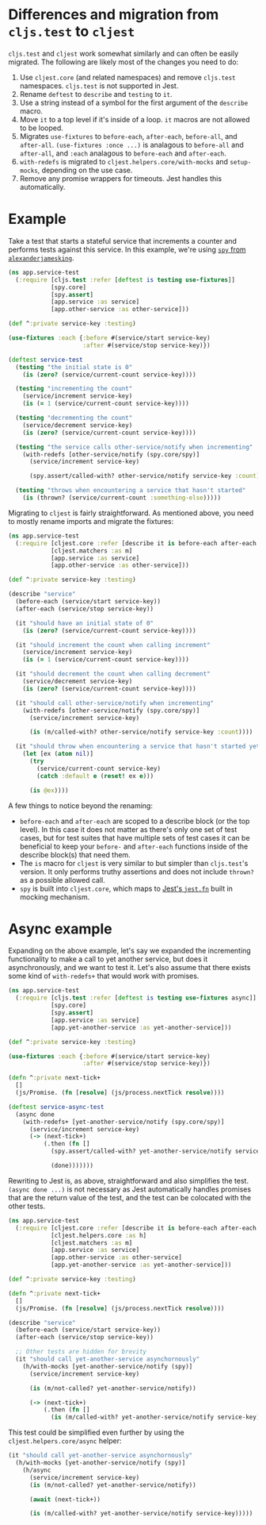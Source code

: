 # Differences and migration from `cljs.test` to `cljest`

`cljs.test` and `cljest` work somewhat similarly and can often be easily migrated. The following are likely most of the changes you need to do:

1. Use `cljest.core` (and related namespaces) and remove `cljs.test` namespaces. `cljs.test` is not supported in Jest.
1. Rename `deftest` to `describe`  and `testing` to `it`.
1. Use a string instead of a symbol for the first argument of the `describe` macro.
1. Move `it` to a top level if it's inside of a loop. `it` macros are not allowed to be looped.
1. Migrates `use-fixtures` to `before-each`, `after-each`, `before-all`, and `after-all`. `(use-fixtures :once ...)` is analagous to `before-all` and `after-all`, and `:each` analagous to `before-each` and `after-each`.
1. `with-redefs` is migrated to `cljest.helpers.core/with-mocks` and `setup-mocks`, depending on the use case.
1. Remove any promise wrappers for timeouts. Jest handles this automatically.

# Example

Take a test that starts a stateful service that increments a counter and performs tests against this service. In this example, we're using [`spy` from `alexanderjamesking`](https://github.com/alexanderjamesking/spy).

```clj
(ns app.service-test
  (:require [cljs.test :refer [deftest is testing use-fixtures]]
            [spy.core]
            [spy.assert]
            [app.service :as service]
            [app.other-service :as other-service]))

(def ^:private service-key :testing)

(use-fixtures :each {:before #(service/start service-key)
                     :after #(service/stop service-key)})

(deftest service-test
  (testing "the initial state is 0"
    (is (zero? (service/current-count service-key))))

  (testing "incrementing the count"
    (service/increment service-key)
    (is (= 1 (service/current-count service-key))))

  (testing "decrementing the count"
    (service/decrement service-key)
    (is (zero? (service/current-count service-key))))

  (testing "the service calls other-service/notify when incrementing"
    (with-redefs [other-service/notify (spy.core/spy)]
      (service/increment service-key)

      (spy.assert/called-with? other-service/notify service-key :count)))

  (testing "throws when encountering a service that hasn't started"
    (is (thrown? (service/current-count :something-else)))))
```

Migrating to `cljest` is fairly straightforward. As mentioned above, you need to mostly rename imports and migrate the fixtures:

```clj
(ns app.service-test
  (:require [cljest.core :refer [describe it is before-each after-each spy]]
            [cljest.matchers :as m]
            [app.service :as service]
            [app.other-service :as other-service]))

(def ^:private service-key :testing)

(describe "service"
  (before-each (service/start service-key))
  (after-each (service/stop service-key))

  (it "should have an initial state of 0"
    (is (zero? (service/current-count service-key))))

  (it "should increment the count when calling increment"
    (service/increment service-key)
    (is (= 1 (service/current-count service-key))))

  (it "should decrement the count when calling decrement"
    (service/decrement service-key)
    (is (zero? (service/current-count service-key))))

  (it "should call other-service/notify when incrementing"
    (with-redefs [other-service/notify (spy.core/spy)]
      (service/increment service-key)

      (is (m/called-with? other-service/notify service-key :count))))

  (it "should throw when encountering a service that hasn't started yet"
    (let [ex (atom nil)]
      (try
        (service/current-count service-key)
        (catch :default e (reset! ex e)))

      (is @ex))))
```

A few things to notice beyond the renaming:

- `before-each` and `after-each` are scoped to a describe block (or the top level). In this case it does not matter as there's only one set of test cases, but for test suites that have multiple sets of test cases it can be beneficial to keep your `before-` and `after-each` functions inside of the describe block(s) that need them.
- The `is` macro for `cljest` is very similar to but simpler than `cljs.test`'s version. It only performs truthy assertions and does not include `thrown?` as a possible allowed call.
- `spy` is built into `cljest.core`, which maps to [Jest's `jest.fn`](https://jestjs.io/docs/jest-object#jestfnimplementation) built in mocking mechanism.

# Async example

Expanding on the above example, let's say we expanded the incrementing functionality to make a call to yet another service, but does it asynchronously, and we want to test it. Let's also assume that there exists some kind of `with-redefs+` that would work with promises.

```clj
(ns app.service-test
  (:require [cljs.test :refer [deftest is testing use-fixtures async]]
            [spy.core]
            [spy.assert]
            [app.service :as service]
            [app.yet-another-service :as yet-another-service]))

(def ^:private service-key :testing)

(use-fixtures :each {:before #(service/start service-key)
                     :after #(service/stop service-key)})

(defn ^:private next-tick+
  []
  (js/Promise. (fn [resolve] (js/process.nextTick resolve))))

(deftest service-async-test
  (async done
    (with-redefs+ [yet-another-service/notify (spy.core/spy)]
      (service/increment service-key)
      (-> (next-tick+)
          (.then (fn []
            (spy.assert/called-with? yet-another-service/notify service-key)

            (done)))))))
```

Rewriting to Jest is, as above, straightforward and also simplifies the test. `(async done ...)` is not necessary as Jest automatically handles promises that are the return value of the test, and the test can be colocated with the other tests.

```clj
(ns app.service-test
  (:require [cljest.core :refer [describe it is before-each after-each spy]]
            [cljest.helpers.core :as h]
            [cljest.matchers :as m]
            [app.service :as service]
            [app.other-service :as other-service]
            [app.yet-another-service :as yet-another-service]))

(def ^:private service-key :testing)

(defn ^:private next-tick+
  []
  (js/Promise. (fn [resolve] (js/process.nextTick resolve))))

(describe "service"
  (before-each (service/start service-key))
  (after-each (service/stop service-key))

  ;; Other tests are hidden for brevity
  (it "should call yet-another-service asynchornously"
    (h/with-mocks [yet-another-service/notify (spy)]
      (service/increment service-key)

      (is (m/not-called? yet-another-service/notify))

      (-> (next-tick+)
          (.then (fn []
            (is (m/called-with? yet-another-service/notify service-key))))))))
```

This test could be simplified even further by using the `cljest.helpers.core/async` helper:

```clj
(it "should call yet-another-service asynchornously"
  (h/with-mocks [yet-another-service/notify (spy)]
    (h/async
      (service/increment service-key)
      (is (m/not-called? yet-another-service/notify))

      (await (next-tick+))

      (is (m/called-with? yet-another-service/notify service-key)))))
```
